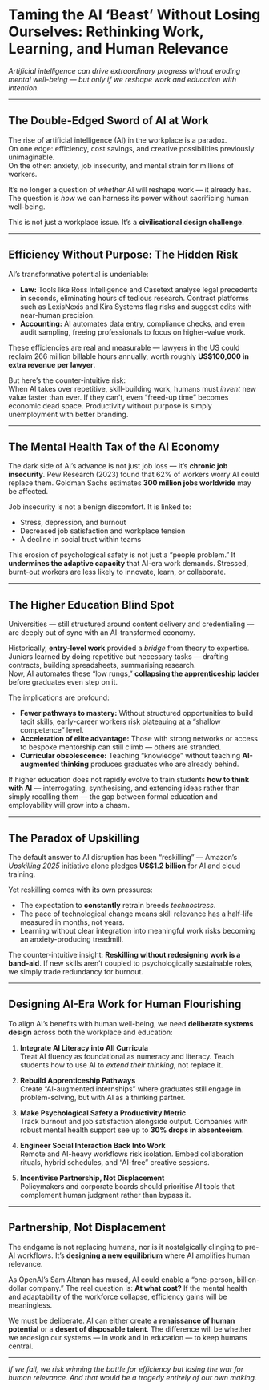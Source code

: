 # Taming the AI ‘Beast’ Without Losing Ourselves: Rethinking Work, Learning, and Human Relevance

*Artificial intelligence can drive extraordinary progress without eroding mental well-being — but only if we reshape work and education with intention.*

---

## The Double-Edged Sword of AI at Work

The rise of artificial intelligence (AI) in the workplace is a paradox.  
On one edge: efficiency, cost savings, and creative possibilities previously unimaginable.  
On the other: anxiety, job insecurity, and mental strain for millions of workers.

It’s no longer a question of *whether* AI will reshape work — it already has. The question is *how* we can harness its power without sacrificing human well-being.

This is not just a workplace issue. It’s a **civilisational design challenge**.

---

## Efficiency Without Purpose: The Hidden Risk

AI’s transformative potential is undeniable:

- **Law:** Tools like Ross Intelligence and Casetext analyse legal precedents in seconds, eliminating hours of tedious research. Contract platforms such as LexisNexis and Kira Systems flag risks and suggest edits with near-human precision.
- **Accounting:** AI automates data entry, compliance checks, and even audit sampling, freeing professionals to focus on higher-value work.

These efficiencies are real and measurable — lawyers in the US could reclaim 266 million billable hours annually, worth roughly **US$100,000 in extra revenue per lawyer**.

But here’s the counter-intuitive risk:  
When AI takes over repetitive, skill-building work, humans must *invent* new value faster than ever. If they can’t, even “freed-up time” becomes economic dead space. Productivity without purpose is simply unemployment with better branding.

---

## The Mental Health Tax of the AI Economy

The dark side of AI’s advance is not just job loss — it’s **chronic job insecurity**. Pew Research (2023) found that 62% of workers worry AI could replace them. Goldman Sachs estimates **300 million jobs worldwide** may be affected.

Job insecurity is not a benign discomfort. It is linked to:

- Stress, depression, and burnout  
- Decreased job satisfaction and workplace tension  
- A decline in social trust within teams  

This erosion of psychological safety is not just a “people problem.” It **undermines the adaptive capacity** that AI-era work demands. Stressed, burnt-out workers are less likely to innovate, learn, or collaborate.

---

## The Higher Education Blind Spot

Universities — still structured around content delivery and credentialing — are deeply out of sync with an AI-transformed economy.

Historically, **entry-level work** provided a *bridge* from theory to expertise. Juniors learned by doing repetitive but necessary tasks — drafting contracts, building spreadsheets, summarising research.  
Now, AI automates these “low rungs,” **collapsing the apprenticeship ladder** before graduates even step on it.

The implications are profound:

- **Fewer pathways to mastery:** Without structured opportunities to build tacit skills, early-career workers risk plateauing at a “shallow competence” level.  
- **Acceleration of elite advantage:** Those with strong networks or access to bespoke mentorship can still climb — others are stranded.  
- **Curricular obsolescence:** Teaching “knowledge” without teaching **AI-augmented thinking** produces graduates who are already behind.

If higher education does not rapidly evolve to train students **how to think with AI** — interrogating, synthesising, and extending ideas rather than simply recalling them — the gap between formal education and employability will grow into a chasm.

---

## The Paradox of Upskilling

The default answer to AI disruption has been “reskilling” — Amazon’s *Upskilling 2025* initiative alone pledges **US$1.2 billion** for AI and cloud training.

Yet reskilling comes with its own pressures:

- The expectation to **constantly** retrain breeds *technostress*.  
- The pace of technological change means skill relevance has a half-life measured in months, not years.  
- Learning without clear integration into meaningful work risks becoming an anxiety-producing treadmill.

The counter-intuitive insight: **Reskilling without redesigning work is a band-aid**. If new skills aren’t coupled to psychologically sustainable roles, we simply trade redundancy for burnout.

---

## Designing AI-Era Work for Human Flourishing

To align AI’s benefits with human well-being, we need **deliberate systems design** across both the workplace and education:

1. **Integrate AI Literacy into All Curricula**  
   Treat AI fluency as foundational as numeracy and literacy. Teach students how to use AI to *extend their thinking*, not replace it.

2. **Rebuild Apprenticeship Pathways**  
   Create “AI-augmented internships” where graduates still engage in problem-solving, but with AI as a thinking partner.

3. **Make Psychological Safety a Productivity Metric**  
   Track burnout and job satisfaction alongside output. Companies with robust mental health support see up to **30% drops in absenteeism**.

4. **Engineer Social Interaction Back Into Work**  
   Remote and AI-heavy workflows risk isolation. Embed collaboration rituals, hybrid schedules, and “AI-free” creative sessions.

5. **Incentivise Partnership, Not Displacement**  
   Policymakers and corporate boards should prioritise AI tools that complement human judgment rather than bypass it.

---

## Partnership, Not Displacement

The endgame is not replacing humans, nor is it nostalgically clinging to pre-AI workflows. It’s **designing a new equilibrium** where AI amplifies human relevance.

As OpenAI’s Sam Altman has mused, AI could enable a “one-person, billion-dollar company.” The real question is: **At what cost?** If the mental health and adaptability of the workforce collapse, efficiency gains will be meaningless.

We must be deliberate. AI can either create a **renaissance of human potential** or a **desert of disposable talent**. The difference will be whether we redesign our systems — in work and in education — to keep humans central.

---

*If we fail, we risk winning the battle for efficiency but losing the war for human relevance. And that would be a tragedy entirely of our own making.*

